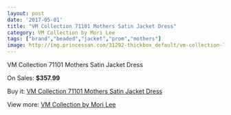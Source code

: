 ```yaml
---
layout: post
date: '2017-05-01'
title: "VM Collection 71101 Mothers Satin Jacket Dress"
category: VM Collection by Mori Lee
tags: ["brand","beaded","jacket","prom","mothers"]
image: http://img.princessan.com/31292-thickbox_default/vm-collection-71101-mothers-satin-jacket-dress.jpg
---
```

VM Collection 71101 Mothers Satin Jacket Dress

On Sales: **$357.99**
<a href="https://www.princessan.com/en/vm-collection-by-mori-lee/14187-vm-collection-71101-mothers-satin-jacket-dress.html"><amp-img layout="responsive" width="600" height="600" src="//img.princessan.com/31292-thickbox_default/vm-collection-71101-mothers-satin-jacket-dress.jpg" alt="VM Collection 71101 Mothers Satin Jacket Dress 0" /></a>
<a href="https://www.princessan.com/en/vm-collection-by-mori-lee/14187-vm-collection-71101-mothers-satin-jacket-dress.html"><amp-img layout="responsive" width="600" height="600" src="//img.princessan.com/31296-thickbox_default/vm-collection-71101-mothers-satin-jacket-dress.jpg" alt="VM Collection 71101 Mothers Satin Jacket Dress 1" /></a>
<a href="https://www.princessan.com/en/vm-collection-by-mori-lee/14187-vm-collection-71101-mothers-satin-jacket-dress.html"><amp-img layout="responsive" width="600" height="600" src="//img.princessan.com/31295-thickbox_default/vm-collection-71101-mothers-satin-jacket-dress.jpg" alt="VM Collection 71101 Mothers Satin Jacket Dress 2" /></a>
<a href="https://www.princessan.com/en/vm-collection-by-mori-lee/14187-vm-collection-71101-mothers-satin-jacket-dress.html"><amp-img layout="responsive" width="600" height="600" src="//img.princessan.com/31294-thickbox_default/vm-collection-71101-mothers-satin-jacket-dress.jpg" alt="VM Collection 71101 Mothers Satin Jacket Dress 3" /></a>
<a href="https://www.princessan.com/en/vm-collection-by-mori-lee/14187-vm-collection-71101-mothers-satin-jacket-dress.html"><amp-img layout="responsive" width="600" height="600" src="//img.princessan.com/31293-thickbox_default/vm-collection-71101-mothers-satin-jacket-dress.jpg" alt="VM Collection 71101 Mothers Satin Jacket Dress 4" /></a>

Buy it: [VM Collection 71101 Mothers Satin Jacket Dress](https://www.princessan.com/en/vm-collection-by-mori-lee/14187-vm-collection-71101-mothers-satin-jacket-dress.html "VM Collection 71101 Mothers Satin Jacket Dress")

View more: [VM Collection by Mori Lee](https://www.princessan.com/en/73-vm-collection-by-mori-lee "VM Collection by Mori Lee")